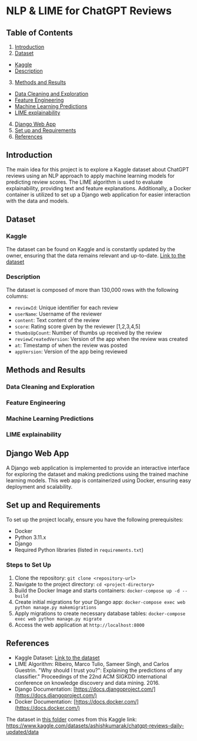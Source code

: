 # NLP & LIME for ChatGPT Reviews

## Table of Contents
1. [Introduction](#introduction)
2. [Dataset](#dataset)
  * [Kaggle](#kaggle)
  * [Description](#description)
3. [Methods and Results](#methods-and-results)
  * [Data Cleaning and Exploration](#data-cleaning-and-exploration)
  * [Feature Engineering](#feature-engineering)
  * [Machine Learning Predictions](#machine-learning-predictions)
  * [LIME explainability](#lime-explainability)
4. [Django Web App](#django-web-app)
5. [Set up and Requirements](#set-up-and-requirements)
6. [References](#references)

## Introduction
The main idea for this project is to explore a Kaggle dataset about ChatGPT reviews using an NLP approach to apply machine learning models for predicting review scores. The LIME algorithm is used to evaluate explainability, providing text and feature explanations. Additionally, a Docker container is utilized to set up a Django web application for easier interaction with the data and models.

## Dataset

### Kaggle
The dataset can be found on Kaggle and is constantly updated by the owner, ensuring that the data remains relevant and up-to-date. [Link to the dataset](https://www.kaggle.com/datasets/ashishkumarak/chatgpt-reviews-daily-updated/data)

### Description
The dataset is composed of more than 130,000 rows with the following columns:
- `reviewId`: Unique identifier for each review
- `userName`: Username of the reviewer
- `content`: Text content of the review
- `score`: Rating score given by the reviewer [1,2,3,4,5]
- `thumbsUpCount`: Number of thumbs up received by the review
- `reviewCreatedVersion`: Version of the app when the review was created
- `at`: Timestamp of when the review was posted
- `appVersion`: Version of the app being reviewed

## Methods and Results

### Data Cleaning and Exploration

### Feature Engineering

### Machine Learning Predictions

### LIME explainability

## Django Web App
A Django web application is implemented to provide an interactive interface for exploring the dataset and making predictions using the trained machine learning models. This web app is containerized using Docker, ensuring easy deployment and scalability.

## Set up and Requirements
To set up the project locally, ensure you have the following prerequisites:

- Docker
- Python 3.11.x
- Django
- Required Python libraries (listed in `requirements.txt`)

### Steps to Set Up
1. Clone the repository: `git clone <repository-url>`
2. Navigate to the project directory: `cd <project-directory>`
3. Build the Docker Image and starts containers: `docker-compose up -d --build`
4. Create initial migrations for your Django app: `docker-compose exec web python manage.py makemigrations`
5. Apply migrations to create necessary database tables: `docker-compose exec web python manage.py migrate`
6. Access the web application at `http://localhost:8000`

## References
- Kaggle Dataset: [Link to the dataset](https://www.kaggle.com/datasets/ashishkumarak/chatgpt-reviews-daily-updated/data)
- LIME Algorithm: Ribeiro, Marco Tulio, Sameer Singh, and Carlos Guestrin. "Why should I trust you?": Explaining the predictions of any classifier." Proceedings of the 22nd ACM SIGKDD international conference on knowledge discovery and data mining. 2016.
- Django Documentation: [https://docs.djangoproject.com/](https://docs.djangoproject.com/)
- Docker Documentation: [https://docs.docker.com/](https://docs.docker.com/)


The dataset in [this folder](Data/) comes from this Kaggle link: https://www.kaggle.com/datasets/ashishkumarak/chatgpt-reviews-daily-updated/data
